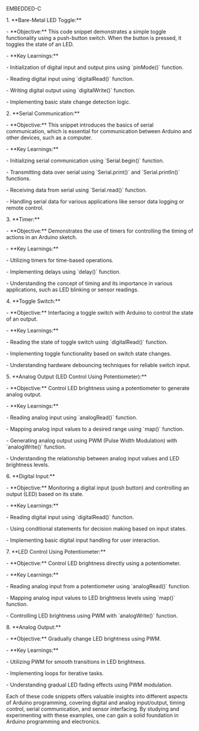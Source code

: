 EMBEDDED-C

1\. \*\*Bare-Metal LED Toggle:\*\*

\- \*\*Objective:\*\* This code snippet demonstrates a simple toggle functionality using a push-button switch. When the button is pressed, it toggles the state of an LED.

\- \*\*Key Learnings:\*\*

\- Initialization of digital input and output pins using \`pinMode()\` function.

\- Reading digital input using \`digitalRead()\` function.

\- Writing digital output using \`digitalWrite()\` function.

\- Implementing basic state change detection logic.

2\. \*\*Serial Communication:\*\*

\- \*\*Objective:\*\* This snippet introduces the basics of serial communication, which is essential for communication between Arduino and other devices, such as a computer.

\- \*\*Key Learnings:\*\*

\- Initializing serial communication using \`Serial.begin()\` function.

\- Transmitting data over serial using \`Serial.print()\` and \`Serial.println()\` functions.

\- Receiving data from serial using \`Serial.read()\` function.

\- Handling serial data for various applications like sensor data logging or remote control.

3\. \*\*Timer:\*\*

\- \*\*Objective:\*\* Demonstrates the use of timers for controlling the timing of actions in an Arduino sketch.

\- \*\*Key Learnings:\*\*

\- Utilizing timers for time-based operations.

\- Implementing delays using \`delay()\` function.

\- Understanding the concept of timing and its importance in various applications, such as LED blinking or sensor readings.

4\. \*\*Toggle Switch:\*\*

\- \*\*Objective:\*\* Interfacing a toggle switch with Arduino to control the state of an output.

\- \*\*Key Learnings:\*\*

\- Reading the state of toggle switch using \`digitalRead()\` function.

\- Implementing toggle functionality based on switch state changes.

\- Understanding hardware debouncing techniques for reliable switch input.

5\. \*\*Analog Output (LED Control Using Potentiometer):\*\*

\- \*\*Objective:\*\* Control LED brightness using a potentiometer to generate analog output.

\- \*\*Key Learnings:\*\*

\- Reading analog input using \`analogRead()\` function.

\- Mapping analog input values to a desired range using \`map()\` function.

\- Generating analog output using PWM (Pulse Width Modulation) with \`analogWrite()\` function.

\- Understanding the relationship between analog input values and LED brightness levels.

6\. \*\*Digital Input:\*\*

\- \*\*Objective:\*\* Monitoring a digital input (push button) and controlling an output (LED) based on its state.

\- \*\*Key Learnings:\*\*

\- Reading digital input using \`digitalRead()\` function.

\- Using conditional statements for decision making based on input states.

\- Implementing basic digital input handling for user interaction.

7\. \*\*LED Control Using Potentiometer:\*\*

\- \*\*Objective:\*\* Control LED brightness directly using a potentiometer.

\- \*\*Key Learnings:\*\*

\- Reading analog input from a potentiometer using \`analogRead()\` function.

\- Mapping analog input values to LED brightness levels using \`map()\` function.

\- Controlling LED brightness using PWM with \`analogWrite()\` function.

8\. \*\*Analog Output:\*\*

\- \*\*Objective:\*\* Gradually change LED brightness using PWM.

\- \*\*Key Learnings:\*\*

\- Utilizing PWM for smooth transitions in LED brightness.

\- Implementing loops for iterative tasks.

\- Understanding gradual LED fading effects using PWM modulation.

Each of these code snippets offers valuable insights into different aspects of Arduino programming, covering digital and analog input/output, timing control, serial communication, and sensor interfacing. By studying and experimenting with these examples, one can gain a solid foundation in Arduino programming and electronics.
